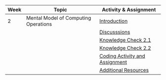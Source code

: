 | Week | Topic                                | Activity & Assignment |
|------|--------------------------------------|-----------------------|
| 2    | Mental Model of Computing Operations | [Introduction](./Introduction%20And%20Instructions.pdf)         |
|      |                                      | [Discusssions](https://classroom.google.com/c/NjE1MzM0ODAxMDIz/a/NjE1NDk2ODk4MjY2/details)          |
|      |                                      | [Knowledge Check 2.1](https://docs.google.com/forms/d/e/1FAIpQLScK8BgEZy8UMQ_gZVILayfQCg5j4EDoUnlh27tWjq-x9YTvGg/viewform)  |
|      |                                      | [Knowledge Check 2.2](https://docs.google.com/forms/d/e/1FAIpQLScK8BgEZy8UMQ_gZVILayfQCg5j4EDoUnlh27tWjq-x9YTvGg/viewform)   |
|      |                                      | [Coding Activity and Assignment]()       |
|      |                                      | [Additional Resources](./Additional%20Resources.pdf)  |
